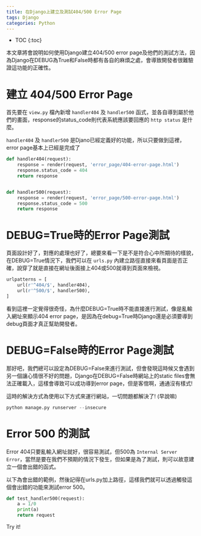 ```yaml
---
title: 在Django上建立及測試404/500 Error Page
tags: Django
categories: Python
---
```


* TOC
{:toc}

本文章將會說明如何使用Django建立404/500 error page及他們的測試方法，因為Django在DEBUG為True和False時都有各自的麻煩之處，會導致開發者很難驗證這功能的正確性。

# 建立 404/500 Error Page

首先要在 `view.py` 檔內新增 `handler404` 及 `handler500` 函式，並各自導到屬於他們的畫面，response的status_code則代表系統應該要回應的 `http status` 是什麼。

`handler404` 及 `handler500` 是Djano已經定義好的功能，所以只要做到這裡，error page基本上已經是完成了

```python
def handler404(request):
    response = render(request, 'error_page/404-error-page.html')
    response.status_code = 404
    return response


def handler500(request):
    response = render(request, 'error_page/500-error-page.html')
    response.status_code = 500
    return response
```

# DEBUG=True時的Error Page測試

頁面設計好了，對應的處理也好了，總要來看一下是不是符合心中所期待的樣貌，在DEBUG=True情況下，我們可以在 `urls.py` 內建立路徑直接來看頁面是否正確，說穿了就是直接在網址後面接上404或500就導到頁面來檢視。

```python
urlpatterns = [ 
    url(r'^404/$', handler404),
    url(r'^500/$', handler500),
]
```

看到這裡一定覺得很奇怪，為什麼DEBUG=True時不能直接進行測試，像是亂輸入網址來顯示404 error page，是因為在debug=True時Django還是必須要導到debug頁面才真正幫助開發者。

# DEBUG=False時的Error Page測試

那好吧，我們總可以設定為DEBUG=False來進行測試，但會發現這時候又會遇到另一個讓心情很不好的問題，Django在DEBUG=False時網站上的static files會無法正確載入，這樣會導致可以成功導到error page，但是客倌啊，通通沒有樣式!

這時的解決方式為使用以下方式來運行網站，一切問題都解決了! (早說嘛)

```python
python manage.py runserver --insecure
```

# Error 500 的測試

Error 404只要亂輸入網址就好，很容易測試，但500為 `Internal Server Error`，當然是要在我們不預期的情況下發生，但如果是為了測試，則可以故意建立一個會出錯的函式。

以下為會出錯的範例，然後記得在urls.py加上路徑，這樣我們就可以透過觸發這個會出錯的功能來測試error 500。

```python
def test_handler500(request):
    a = 1/0
    print(a)
    return request
```

Try it!
